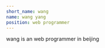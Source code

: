 ```yaml
---
short_name: wang
name: wang yang
position: web programmer
---
```

wang is an web programmer in beijing